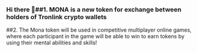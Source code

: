 ### Hi there 👋##1. MONA is a new token for exchange between holders of Tronlink crypto wallets
##2. The Mona token will be used in competitive multiplayer online games, where each participant in the game will be able to win to earn tokens by using their mental abilities and skills!

<!--
1. MONA is a new token for exchange between holders of Tronlink crypto wallets
2. The Mona token will be used in competitive multiplayer online games, where each participant in the game will be able to win to earn tokens by using their mental abilities and skills!
**MONATRON/MONATRON** is a ✨ _special_ ✨ repository because its `README.md` (this file) appears on your GitHub profile.

Here are some ideas to get you started:

- 🔭 I’m currently working on ...
- 🌱 I’m currently learning ...
- 👯 I’m looking to collaborate on ...
- 🤔 I’m looking for help with ...
- 💬 Ask me about ...
- 📫 How to reach me: ...
- 😄 Pronouns: ...
- ⚡ Fun fact: ...
-->
